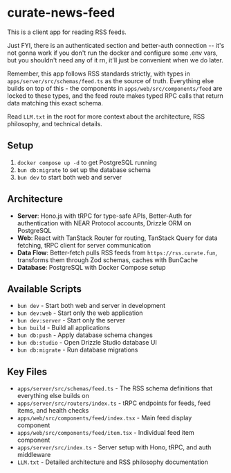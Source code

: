 # curate-news-feed

This is a client app for reading RSS feeds.

Just FYI, there is an authenticated section and better-auth connection -- it's not gonna work if you don't run the docker and configure some .env vars, but you shouldn't need any of it rn, it'll just be convenient when we do later.

Remember, this app follows RSS standards strictly, with types in `apps/server/src/schemas/feed.ts` as the source of truth. Everything else builds on top of this - the components in `apps/web/src/components/feed` are locked to these types, and the feed route makes typed RPC calls that return data matching this exact schema.

Read `LLM.txt` in the root for more context about the architecture, RSS philosophy, and technical details.

## Setup

1. `docker compose up -d` to get PostgreSQL running
2. `bun db:migrate` to set up the database schema
3. `bun dev` to start both web and server

## Architecture

- **Server**: Hono.js with tRPC for type-safe APIs, Better-Auth for authentication with NEAR Protocol accounts, Drizzle ORM on PostgreSQL
- **Web**: React with TanStack Router for routing, TanStack Query for data fetching, tRPC client for server communication
- **Data Flow**: Better-fetch pulls RSS feeds from `https://rss.curate.fun`, transforms them through Zod schemas, caches with BunCache
- **Database**: PostgreSQL with Docker Compose setup

## Available Scripts

- `bun dev` - Start both web and server in development
- `bun dev:web` - Start only the web application
- `bun dev:server` - Start only the server
- `bun build` - Build all applications
- `bun db:push` - Apply database schema changes
- `bun db:studio` - Open Drizzle Studio database UI
- `bun db:migrate` - Run database migrations

## Key Files

- `apps/server/src/schemas/feed.ts` - The RSS schema definitions that everything else builds on
- `apps/server/src/routers/index.ts` - tRPC endpoints for feeds, feed items, and health checks
- `apps/web/src/components/feed/index.tsx` - Main feed display component
- `apps/web/src/components/feed/item.tsx` - Individual feed item component
- `apps/server/src/index.ts` - Server setup with Hono, tRPC, and auth middleware
- `LLM.txt` - Detailed architecture and RSS philosophy documentation
